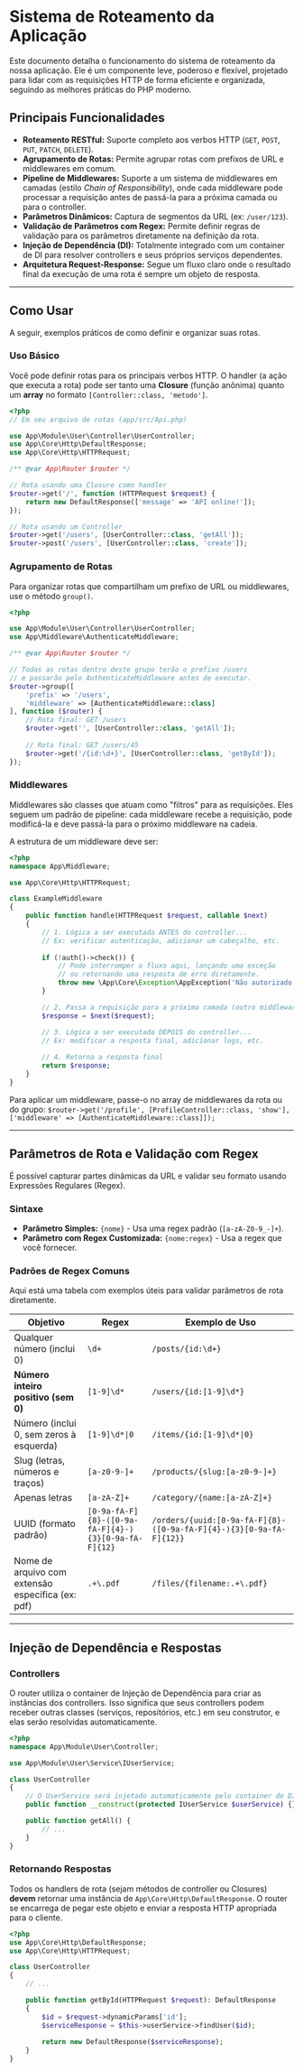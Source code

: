 # Sistema de Roteamento da Aplicação

Este documento detalha o funcionamento do sistema de roteamento da nossa aplicação. Ele é um componente leve, poderoso e flexível, projetado para lidar com as requisições HTTP de forma eficiente e organizada, seguindo as melhores práticas do PHP moderno.

## Principais Funcionalidades

- **Roteamento RESTful:** Suporte completo aos verbos HTTP (`GET`, `POST`, `PUT`, `PATCH`, `DELETE`).
- **Agrupamento de Rotas:** Permite agrupar rotas com prefixos de URL e middlewares em comum.
- **Pipeline de Middlewares:** Suporte a um sistema de middlewares em camadas (estilo *Chain of Responsibility*), onde cada middleware pode processar a requisição antes de passá-la para a próxima camada ou para o controller.
- **Parâmetros Dinâmicos:** Captura de segmentos da URL (ex: `/user/123`).
- **Validação de Parâmetros com Regex:** Permite definir regras de validação para os parâmetros diretamente na definição da rota.
- **Injeção de Dependência (DI):** Totalmente integrado com um container de DI para resolver controllers e seus próprios serviços dependentes.
- **Arquitetura Request-Response:** Segue um fluxo claro onde o resultado final da execução de uma rota é sempre um objeto de resposta.

---

## Como Usar

A seguir, exemplos práticos de como definir e organizar suas rotas.

### Uso Básico

Você pode definir rotas para os principais verbos HTTP. O handler (a ação que executa a rota) pode ser tanto uma **Closure** (função anônima) quanto um **array** no formato `[Controller::class, 'metodo']`.

```php
<?php
// Em seu arquivo de rotas (app/src/Api.php)

use App\Module\User\Controller\UserController;
use App\Core\Http\DefaultResponse;
use App\Core\Http\HTTPRequest;

/** @var App\Router $router */

// Rota usando uma Closure como handler
$router->get('/', function (HTTPRequest $request) {
    return new DefaultResponse(['message' => 'API online!']);
});

// Rota usando um Controller
$router->get('/users', [UserController::class, 'getAll']);
$router->post('/users', [UserController::class, 'create']);
```

### Agrupamento de Rotas

Para organizar rotas que compartilham um prefixo de URL ou middlewares, use o método `group()`.

```php
<?php

use App\Module\User\Controller\UserController;
use App\Middleware\AuthenticateMiddleware;

/** @var App\Router $router */

// Todas as rotas dentro deste grupo terão o prefixo /users
// e passarão pelo AuthenticateMiddleware antes de executar.
$router->group([
    'prefix' => '/users',
    'middleware' => [AuthenticateMiddleware::class]
], function ($router) {
    // Rota final: GET /users
    $router->get('', [UserController::class, 'getAll']);
    
    // Rota final: GET /users/45
    $router->get('/{id:\d+}', [UserController::class, 'getById']);
});
```

### Middlewares

Middlewares são classes que atuam como "filtros" para as requisições. Eles seguem um padrão de pipeline: cada middleware recebe a requisição, pode modificá-la e deve passá-la para o próximo middleware na cadeia.

A estrutura de um middleware deve ser:

```php
<?php
namespace App\Middleware;

use App\Core\Http\HTTPRequest;

class ExampleMiddleware
{
    public function handle(HTTPRequest $request, callable $next)
    {
        // 1. Lógica a ser executada ANTES do controller...
        // Ex: verificar autenticação, adicionar um cabeçalho, etc.
        
        if (!auth()->check()) {
            // Pode interromper o fluxo aqui, lançando uma exceção
            // ou retornando uma resposta de erro diretamente.
            throw new \App\Core\Exception\AppException('Não autorizado.', 401);
        }

        // 2. Passa a requisição para a próxima camada (outro middleware ou o controller)
        $response = $next($request);

        // 3. Lógica a ser executada DEPOIS do controller...
        // Ex: modificar a resposta final, adicionar logs, etc.
        
        // 4. Retorna a resposta final
        return $response;
    }
}
```

Para aplicar um middleware, passe-o no array de middlewares da rota ou do grupo:
`$router->get('/profile', [ProfileController::class, 'show'], ['middleware' => [AuthenticateMiddleware::class]]);`

---

## Parâmetros de Rota e Validação com Regex

É possível capturar partes dinâmicas da URL e validar seu formato usando Expressões Regulares (Regex).

### Sintaxe

- **Parâmetro Simples:** `{nome}` - Usa uma regex padrão (`[a-zA-Z0-9_-]+`).
- **Parâmetro com Regex Customizada:** `{nome:regex}` - Usa a regex que você fornecer.

### Padrões de Regex Comuns

Aqui está uma tabela com exemplos úteis para validar parâmetros de rota diretamente.

| Objetivo                                          | Regex                                                | Exemplo de Uso                                                      |
|---------------------------------------------------|------------------------------------------------------|---------------------------------------------------------------------|
| Qualquer número (inclui 0)                        | `\d+`                                                | `/posts/{id:\d+}`                                                   |
| **Número inteiro positivo (sem 0)**               | `[1-9]\d*`                                           | `/users/{id:[1-9]\d*}`                                              |
| Número (inclui 0, sem zeros à esquerda)           | `[1-9]\d*\|0`                                        | `/items/{id:[1-9]\d*\|0}`                                           |
| Slug (letras, números e traços)                   | `[a-z0-9-]+`                                         | `/products/{slug:[a-z0-9-]+}`                                       |
| Apenas letras                                     | `[a-zA-Z]+`                                          | `/category/{name:[a-zA-Z]+}`                                        |
| UUID (formato padrão)                             | `[0-9a-fA-F]{8}-([0-9a-fA-F]{4}-){3}[0-9a-fA-F]{12}` | `/orders/{uuid:[0-9a-fA-F]{8}-([0-9a-fA-F]{4}-){3}[0-9a-fA-F]{12}}` |
| Nome de arquivo com extensão específica (ex: pdf) | `.+\.pdf`                                            | `/files/{filename:.+\.pdf}`                                         |

---

## Injeção de Dependência e Respostas

### Controllers

O router utiliza o container de Injeção de Dependência para criar as instâncias dos controllers. Isso significa que seus controllers podem receber outras classes (serviços, repositórios, etc.) em seu construtor, e elas serão resolvidas automaticamente.

```php
<?php
namespace App\Module\User\Controller;

use App\Module\User\Service\IUserService;

class UserController
{
    // O UserService será injetado automaticamente pelo container de DI.
    public function __construct(protected IUserService $userService) {}

    public function getAll() {
        // ...
    }
}
```

### Retornando Respostas

Todos os handlers de rota (sejam métodos de controller ou Closures) **devem** retornar uma instância de `App\Core\Http\DefaultResponse`. O router se encarrega de pegar este objeto e enviar a resposta HTTP apropriada para o cliente.

```php
<?php
use App\Core\Http\DefaultResponse;
use App\Core\Http\HTTPRequest;

class UserController
{
    // ...

    public function getById(HTTPRequest $request): DefaultResponse
    {
        $id = $request->dynamicParams['id'];
        $serviceResponse = $this->userService->findUser($id);
        
        return new DefaultResponse($serviceResponse);
    }
}
```